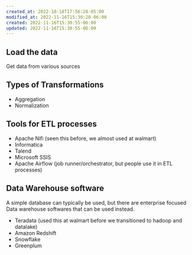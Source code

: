 ```yaml
---
created_at: 2022-10-18T17:56:28-05:00
modified_at: 2022-11-16T15:30:20-06:00
created: 2022-11-16T15:30:55-06:00
updated: 2022-11-16T15:30:55-06:00
---
```


## Load the data
Get data from various sources

## Types of Transformations
* Aggregation
* Normalization

## Tools for ETL processes
- Apache Nifi (seen this before, we almost used at walmart)
- Informatica
- Talend
- Microsoft SSIS
- Apache Airflow (job runner/orchestrator, but people use it in ETL processes)

## Data Warehouse software
A simple database can typically be used, but there are enterprise focused Data warehouse softwares that can be used instead.

- Teradata (used this at walmart before we transitioned to hadoop and datalake)
- Amazon Redshift
- Snowflake
- Greenplum